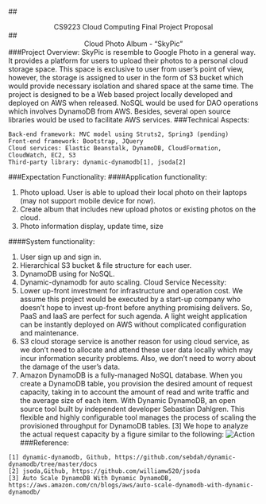 ##<center>CS9223 Cloud Computing Final Project Proposal</center>
##<center>Cloud Photo Album - “SkyPic”</center>
###Project Overview:
SkyPic is resemble to Google Photo in a general way. It provides a platform for users to upload their photos to a personal cloud storage space. This space is exclusive to user from user’s point of view, however, the storage is assigned to user in the form of S3 bucket which would provide necessary isolation and shared space at the same time. The project is designed to be a Web based project locally developed and deployed on AWS when released. NoSQL would be used for DAO operations which involves DynamoDB from AWS. Besides, several open source libraries would be used to facilitate AWS services.
###Technical Aspects:
```
Back-end framework: MVC model using Struts2, Spring3 (pending)
Front-end framework: Bootstrap, JQuery
Cloud services: Elastic Beanstalk, DynamoDB, CloudFormation, CloudWatch, EC2, S3
Third-party library: dynamic-dynamodb[1], jsoda[2]
```
###Expectation Functionality:
####Application functionality:
1. Photo upload. User is able to upload their local photo on their laptops (may not support mobile device for now).
2. Create album that includes new upload photos or existing photos on the cloud.
3. Photo information display, update time, size

####System functionality:
1. User sign up and sign in.
2. Hierarchical S3 bucket & file structure for each user.
3. DynamoDB using for NoSQL.
4. Dynamic-dynamodb for auto scaling.
Cloud Service Necessity:
1. Lower up-front investment for infrastructure and operation cost. We assume this project would be executed by a start-up company who doesn’t hope to invest up-front before anything promising delivers. So, PaaS and IaaS are perfect for such agenda. A light weight application can be instantly deployed on AWS without complicated configuration and maintenance.
2. S3 cloud storage service is another reason for using cloud service, as we don’t need to allocate and attend these user data locally which may incur information security problems. Also, we don’t need to worry about the damage of the user’s data.
3. Amazon DynamoDB is a fully-managed NoSQL database. When you create a DynamoDB table, you provision the desired amount of request capacity, taking in to account the amount of read and write traffic and the average size of each item. With Dynamic DynamoDB, an open source tool built by independent developer Sebastian Dahlgren. This flexible and highly configurable tool manages the process of scaling the provisioned throughput for DynamoDB tables. [3] We hope to analyze the actual request capacity by a figure similar to the following:
![Action](https://media.amazonwebservices.com/blog/2014/dynamic_dynamodb_tadaa_1.png "")
###Reference:
```
[1] dynamic-dynamodb, Github, https://github.com/sebdah/dynamic-dynamodb/tree/master/docs
[2] jsoda,Github, https://github.com/williamw520/jsoda
[3] Auto Scale DynamoDB With Dynamic DynamoDB, https://aws.amazon.com/cn/blogs/aws/auto-scale-dynamodb-with-dynamic-dynamodb/
```
